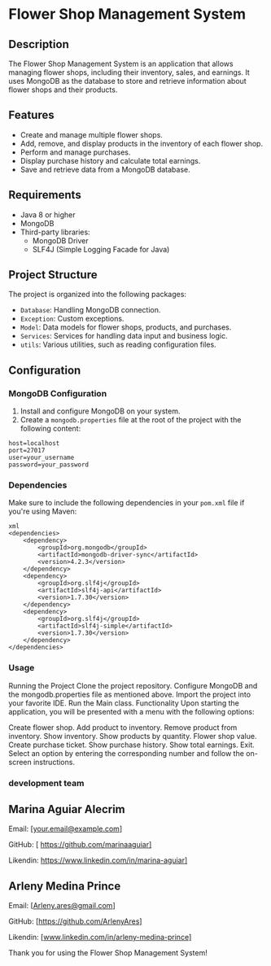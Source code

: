 # Flower Shop Management System

## Description

The Flower Shop Management System is an application that allows managing flower shops, including their inventory, sales, and earnings. It uses MongoDB as the database to store and retrieve information about flower shops and their products.

## Features

- Create and manage multiple flower shops.
- Add, remove, and display products in the inventory of each flower shop.
- Perform and manage purchases.
- Display purchase history and calculate total earnings.
- Save and retrieve data from a MongoDB database.

## Requirements

- Java 8 or higher
- MongoDB
- Third-party libraries:
  - MongoDB Driver
  - SLF4J (Simple Logging Facade for Java)

## Project Structure

The project is organized into the following packages:

- `Database`: Handling MongoDB connection.
- `Exception`: Custom exceptions.
- `Model`: Data models for flower shops, products, and purchases.
- `Services`: Services for handling data input and business logic.
- `utils`: Various utilities, such as reading configuration files.

## Configuration

### MongoDB Configuration

1. Install and configure MongoDB on your system.
2. Create a `mongodb.properties` file at the root of the project with the following content:

```
host=localhost
port=27017
user=your_username
password=your_password
```

### Dependencies

Make sure to include the following dependencies in your `pom.xml` file if you're using Maven:

```
xml
<dependencies>
    <dependency>
        <groupId>org.mongodb</groupId>
        <artifactId>mongodb-driver-sync</artifactId>
        <version>4.2.3</version>
    </dependency>
    <dependency>
        <groupId>org.slf4j</groupId>
        <artifactId>slf4j-api</artifactId>
        <version>1.7.30</version>
    </dependency>
    <dependency>
        <groupId>org.slf4j</groupId>
        <artifactId>slf4j-simple</artifactId>
        <version>1.7.30</version>
    </dependency>
</dependencies>
```

### Usage

Running the Project
Clone the project repository.
Configure MongoDB and the mongodb.properties file as mentioned above.
Import the project into your favorite IDE.
Run the Main class.
Functionality
Upon starting the application, you will be presented with a menu with the following options:

Create flower shop.
Add product to inventory.
Remove product from inventory.
Show inventory.
Show products by quantity.
Flower shop value.
Create purchase ticket.
Show purchase history.
Show total earnings.
Exit.
Select an option by entering the corresponding number and follow the on-screen instructions.

### development team

## Marina Aguiar Alecrim
Email: [your.email@example.com]

GitHub: [ https://github.com/marinaaguiar]

Likendin:  https://www.linkedin.com/in/marina-aguiar]


## Arleny Medina Prince
Email: [Arleny.ares@gmail.com]

GitHub: [https://github.com/ArlenyAres]

Likendin: [www.linkedin.com/in/arleny-medina-prince]

Thank you for using the Flower Shop Management System!
